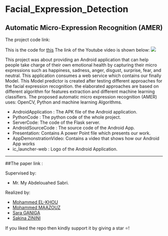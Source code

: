 # Facial_Expression_Detection

## Automatic Micro-Expression Recognition (AMER)

The project code link:

This is the code for [this](https://www.youtube.com/watch?v=H0dOHoLU8cs) 
The link of the Youtube video is shown below:
[![](https://i.ytimg.com/vi/H0dOHoLU8cs/hqdefault.jpg?sqp=-oaymwEZCNACELwBSFXyq4qpAwsIARUAAIhCGAFwAQ==&rs=AOn4CLDoskEmT091eSdOIOIiOMhUIWOCkg)](https://www.youtube.com/watch?v=H0dOHoLU8cs)


This project was about providing an Android application that can help people take charge of their own emotional health by capturing their micro expressions such as happiness, sadness, anger, disgust, surprise, fear, and neutral. This application consumes a web service which contains our finally Model. This Model predictor is created after testing different approaches for the facial expression recognition. the elaborated approaches are based on different algorithm for features extraction and different machine learning classifiers. 
The proposed automatic micro expression recognition (AMER) uses: OpenCV, Python and machine learning Algorithms.


- AndroidApplication : The APK file of the Android application.
- PythonCode : The python code of the whole project.
- ServerCode:  The code of the Flask server.
- AndroidSourceCode : The source code of the Android App.
- Presentation: Contains A power Point file which presents our work.
- AppDemonstrationVideo: Contains a video that shows how our Android App works
- ic_launcher-web : Logo of the Android Application.

***
##The paper link : 

Supervised by:
* Mr. My Abdelouahed Sabri.

Realized by:
* [Mohammed EL-KHOU](https://www.linkedin.com/in/m-elkhou/)
* [Mohammed MAAZOUZ](https://www.linkedin.com/in/mohammed-maazouz/)
* [Sara GANIGA](https://www.linkedin.com/in/sara-ganiga-905456184/)
* [Sakina ZININI](https://www.linkedin.com/in/sakina-zinini-9b0aa0172/)
  
If you liked the repo then kindly support it by giving a star ⭐!

